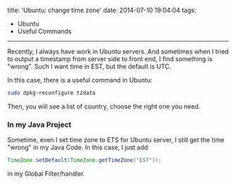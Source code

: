 title: 'Ubuntu: change time zone'
date: 2014-07-10 19:04:04
tags:
  - Ubuntu
  - Useful Commands
---
Recently, I always have work in Ubuntu servers. And sometimes when I tried to output a timestamp from server side to front end, I find something is "wrong". Such I want time in EST, but the default is UTC.
<!-- more -->

In this case, there is a useful command in Ubuntu:  

```bash
sudo dpkg-reconfigure tzdata
```

Then, you will see a list of country, choose the right one you need.

### In my Java Project
Sometime, even I set time zone to ETS for Ubuntu server, I still get the time "wrong" in my Java Code. In this case, I just add

```java
TimeZone.setDefault(TimeZone.getTimeZone("EST"));
```

in my Global Filter/handler.
